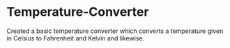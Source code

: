 # Temperature-Converter
 Created a basic temperature converter which converts a temperature given in Celsius to Fahrenheit and Kelvin and likewise. 
